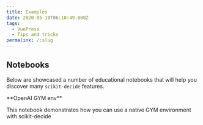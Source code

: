 ```yaml
---
title: Examples
date: 2020-05-10T06:10:49.000Z
tags:
  - VuePress
  - Tips and tricks
permalink: /:slug
---
```


## Notebooks

Below are showcased a number of educational notebooks that will help you discover many `scikit-decide` features.

<NotebookCard image="/mountain-car-v0.gif" reference="https://mybinder.org/v2/gh/airbus/scikit-decide/binder?urlpath=git-pull%3Frepo%3Dhttps%253A%252F%252Fgithub.com%252Fairbus%252Fscikit-decide%26urlpath%3Dtree%252Fscikit-decide%252Fnotebooks%252Fgym_tuto.ipynb">
**OpenAI GYM env**
<p>This notebook demonstrates how you can use a native GYM environment with scikit-decide</p>
<br>
</NotebookCard>
